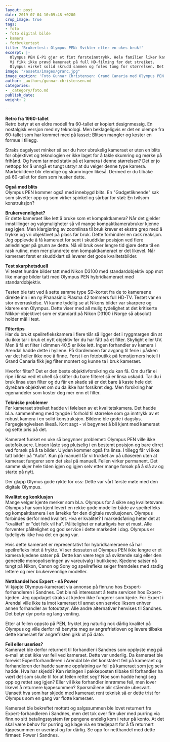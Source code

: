 ```yaml
---
layout: post
date: 2019-07-04 10:09:48 +0200
crop_image: true
tags:
- foto
- foto digital bilde
- kamera
- forbrukertest
title: 'Brukertest: Olympus PEN: Svikter etter en ukes bruk!'
excerpt: |-
  Olympus PEN E-P1 gjør et fint førsteinntrykk. Hele familien liker kameraet og det gir alle sitt beste på "Auto" og fotointeresserte det lille ekstra på sine ekstrainnstillinger på andre programvalg.
  Vi fikk ikke prøvd kameraet på full HD-filming før det streiket.
  Olympus virket solid skrudd sammen og føles tung for størrelsen. Det borger vanligvis for solid metall og ikke mange spinkle plastløsninger. I tillegg tar kameraet gode bilder i dagslys og er brukervennlig.
image: "/assets/images/granc.jpg"
image_caption: 'Foto Gunnar Christensen: Grand Canaria med Olympus PEN'
author: _authors/gunnar-christensen.md
categories:
- _category/foto.md
publish_date: 
weight: 2

---
```

**Retro fra 1960-tallet**  
Retro betyr at en eldre modell fra 60-tallet er kopiert designmessig. En nostalgisk versjon med ny teknologi. Men beklageligvis er det en ulempe fra 60-tallet som har kommet med på lasset: Blitsen mangler og koster en formue i tillegg.

Straks dagslyset minker så ser du hvor ubrukelig kameraet er uten en blits for objektivet og teknologien er ikke laget for å takle skumring og mørke på frihånd. Og hvem tar med stativ på et kamera i denne størrelsen? Det er jo nettopp for å unngå et tungt utstyr at du velger denne type kamera. Mørkebildene blir elendige og skumringen likeså. Dermed er du tilbake  
på 60-tallet for dem som husker dette.

**Også med blits**  
Olympus PEN kommer også med innebygd blits. En "Gadgetliknende" sak som skvetter opp og som virker spinkel og sårbar for støt: En tvilsom konstruksjon?

**Brukervennlighet?**  
Er dette kameraet like lett å bruke som et kompaktkamera? Når det gjelder innstillinger og valgmuligheter så vil mange kompaktkamerabruker kjenne seg igjen. Men klargjøring av zoomlinsa til bruk krever et ekstra grep med å trykke og vri objektivet på plass før bruk. Dette forhindrer en rask reaksjon. Jeg opplevde å få kameraet for sent i skuddklar posisjon ved flere anledninger på grunn av dette. Nå vil bruk over lengre tid gjøre dette til en rask rutine, men mer plundrete enn kompaktkameraet er det likevel. Når kameraet først er skuddklart så leverer det gode kvalitetsbilder.

**Test skarphetsduell**  
Vi testet hundre bilder tatt med Nikon D3100 med standardobjektiv opp mot like mange bilder tatt med Olympus PEN hybridkameraet med standardobjektiv.

Testen ble tatt ved å sette samme type SD-kortet fra de to kameraene direkte inn i en ny Phanasinic Plasma 42 tommers full HD-TV. Testet var en stor overraskelse. Vi kunne tydelig se at Nikons bilder var skarpere og klarere enn Olympus. Dette viser med all mulig tydelighet at det kritiserte Nikkor-objektivet som er standard på Nikon D3100 i Norge så absolutt holder mål i test.

**Filtertips**  
Har du brukt speilreflekskamera i flere tiår så ligger det i ryggmargen din at du ikke tar i bruk et nytt objektiv før du har fått på et filter. Skylight eller UV. Men å få et filter i dimmen 40,5 er ikke lett. Ingen forhandler av kamera i Arendal hadde dette i hyllene. På Gardemoen før avgang til ferie i påsken var det heller ikke noe å finne. Først i en fotobutikk på femstjerners hotell i Grand Canaria fikk jeg filter montert og kunne ta i bruk kameraet.

Hvorfor filter? Det er den beste objektivforsikring du kan få. Om du får ei ripe i linsa ved et uhell så skifter du bare filteret så er linsa uskadd. Tar du i bruk linsa uten filter og du får en skade så er det bare å kaste hele det dyrebare objektivet om du da ikke har forsikret deg. Men forsikring har egenandeler som koster deg mer enn et filter.

**Tekniske problemer**  
Før kameraet streiket hadde vi følelsen av et kvalitetskamera. Det hadde bl.a. sammenheng med tyngde i forhold til størrelse som ga inntrykk av et robust kamera i en solid konstruksjon. Bildene ble gode i dagslys. Fargegjengivelsen likeså. Kort sagt - vi begynnet å bli kjent med kameraet og sette pris på det.

Kameraet funket en uke så begynner problemet: Olympus PEN ville ikke autofokusere. Linsen låste seg plutselig i en bestemt posisjon og bare dirret ved forsøk på å ta bilder. Ulyden kommer også fra linsa. I tillegg får vi ikke tatt bilder på "Auto". Kun på manuell får vi trukket av på utløseren uten at kameraet fungerer som det skal på manuell. Feilen virker permanent. Det samme skjer hele tiden igjen og igjen selv etter mange forsøk på å slå av og starte på nytt.

Der glapp Olymus gode rykte for oss: Dette var vårt første møte med den digitale Olympus.

**Kvalitet og konklusjon**  
Mange velger kjente merker som bl.a. Olympus for å sikre seg kvalitetsvare: Olympus har som kjent levert en rekke gode modeller både av speilrefleks og kompaktkamera i en årrekke før den digitale revolusjonen. Olympus forbindes derfor med kvalitet. Hva er kvalitet? I markedsføring heter det at "kvalitet" er "det folk vil ha". Pålitelighet er naturligvis her et must. Alle forventer pålitelighet og god service i dette markedet i dag. Olympus er tydeligvis ikke hva det en gang var.

Hvis dette kameraet er representativt for hybridkameraene så har speilrefleks intet å frykte. Vi ser dessuten at Olympus PEN ikke lengre er et kamera kjedene satser på. Dette kan være tegn på sviktende salg eller den generelle monopoliseringen av vareutvalg i butikkene. Kjedene satser nå tungt på Nikon, Canon og Sony og speilrefleks selger fremdeles med stadig lettere og mer brukervennlige modeller.

**Netthandel hos Expert - nå Power**   
Vi kjøpte Olympus-kameraet via annonse på finn.no hos Exspert-forhandleren i Sandnes. Det ble nå interessant å teste servicen hos Expert-kjeden. Jeg oppdaget straks at kjeden ikke fungerer som kjede. For Expert i Arendal ville ikke ta imot kameraet til annet enn service liksom enhver annen forhandler av fotoutstyr. Alle andre alternativer henvises til Sandnes. Det betyr dyr porto og lang venting.

Etter at feilen oppsto på PEN, fryktet jeg naturlig nok dårlig kvalitet på Olympus og ville derfor nå benytte meg av angrefristloven og levere tilbake dette kameraet før angrefristen gikk ut på dato.

**Feil eller useriøs?**  
Kameraet ble derfor returnert til forhandler i Sandnes som opplyste meg på e-mail at det ikke var feil ved kameraet. Dette var underlig. Da kameraet ble forevist Expertforhandleren i Arendal ble det konstatert feil på kameraet og forhandleren der hadde samme oppfatning av feil på kameraet som jeg selv hadde. Hva har skjedd? Kan ristingen i pakkeposten tilbake til forhandler ha vært det som skulle til for at feilen rettet seg? Noe som hadde hengt seg opp og rettet seg igjen? Eller vil ikke forhandler innrømme feil, men lover likevel å returnere kjøpesummen? Spørsmålene blir stående ubesvart. Uansett hva som har skjedd med kameraet rent teknisk så er dette trist for Olympus som en gang var flotte kameraer.

Kameraet ble bekreftet mottatt og salgssummen ble lovet returnert fra Expert-forhandleren i Sandnes, men det tok over fire uker med purring via finn.no sitt betalingssystem før pengene endelig kom i retur på konto. At det skal være behov for purring og klage via en tredjepart for å få returnert kjøpesummen er useriøst og for dårlig. Se opp for netthandel med dette firmaet: Power i Sandnes.